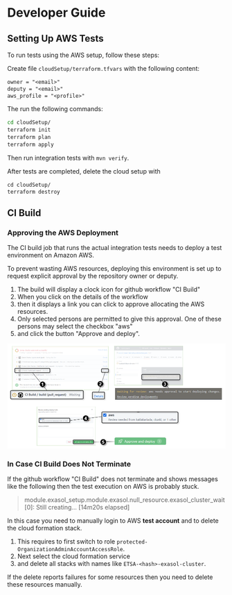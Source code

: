 # Developer Guide

## Setting Up AWS Tests

To run tests using the AWS setup, follow these steps:

Create file `cloudSetup/terraform.tfvars` with the following content:

```
owner = "<email>"
deputy = "<email>"
aws_profile = "<profile>"
```

The run the following commands:

```sh
cd cloudSetup/
terraform init
terraform plan
terraform apply
```

Then run integration tests with `mvn verify`.

After tests are completed, delete the cloud setup with

```
cd cloudSetup/
terraform destroy
```

## CI Build

### Approving the AWS Deployment

The CI build job that runs the actual integration tests needs to deploy a test environment on Amazon AWS.

To prevent wasting AWS resources, deploying this environment is set up to request explicit approval by the repository owner or deputy.

1. The build will display a clock icon for github workflow "CI Build"
2. When you click on the details of the workflow
3. then it displays a link you can click to approve allocating the AWS resources.
4. Only selected persons are permitted to give this approval. One of these persons may select the checkbox "aws"
5. and click the button "Approve and deploy".

![AWS deployment approval](images/aws_deployment_approval.png)

### In Case CI Build Does Not Terminate

If the github workflow "CI Build" does not terminate and shows messages like the following then the test execution on AWS is probably stuck.

> module.exasol_setup.module.exasol.null_resource.exasol_cluster_wait[0]: Still creating... [14m20s elapsed]

In this case you need to manually login to AWS **test account** and to delete the cloud formation stack.

1. This requires to first switch to role `protected-OrganizationAdminAccountAccessRole`.
2. Next select the cloud formation service
3. and delete all stacks with names like `ETSA-<hash>-exasol-cluster`.

If the delete reports failures for some resources then you need to delete these resources manually.
